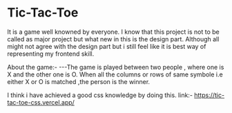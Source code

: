 # Tic-Tac-Toe
It is a game well knowned by everyone.
I know that this project is not to be called as major project but what new in this is the design part.
Although all might not agree with the design part but i still feel like it is best way of representing my frontend skill.


About the game:- 
---The game is played between two people , where one is X and the other one is O.
When all the columns or rows of same symbole i.e either X or O is matched ,the person is the winner.

I think i have achieved a good css knowledge by doing this.
link:- https://tic-tac-toe-css.vercel.app/
